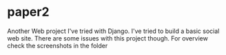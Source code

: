 # paper2
Another Web project I've tried with Django. I've tried to build a basic social web site. There are some issues with this project though. 
For overview check the screenshots in the folder
